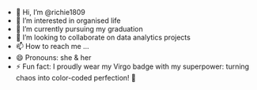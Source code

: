 - 👋 Hi, I’m @richie1809
- 👀 I’m interested in organised life
- 🌱 I’m currently pursuing my graduation
- 💞️ I’m looking to collaborate on data analytics projects
- 📫 How to reach me ...
- 😄 Pronouns: she & her
- ⚡ Fun fact: I proudly wear my Virgo badge with my superpower: turning chaos into color-coded perfection! 🌟

<!---
richie1809/richie1809 is a ✨ special ✨ repository because its `README.md` (this file) appears on your GitHub profile.
You can click the Preview link to take a look at your changes.
--->
